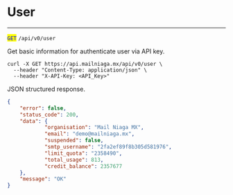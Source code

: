 # User

***

<mark style="color:blue;">`GET`</mark> `/api/v0/user`



Get basic information for authenticate user via API key.



```markup
curl -X GET https://api.mailniaga.mx/api/v0/user \
  --header "Content-Type: application/json" \
  --header "X-API-Key: <API_Key>"
```



JSON structured response.



```json
{
    "error": false,
    "status_code": 200,
    "data": {
            "organisation": "Mail Niaga MX",
            "email": "demo@mailniaga.mx",
            "suspended": false,
            "smtp_username": "2fa2ef89f8b305d581976",
            "limit_quota": "2358490",
            "total_usage": 813,
            "credit_balance": 2357677
    },
    "message": "OK"
}
```

